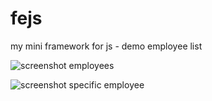 # fejs
my mini framework for js - demo employee list

![screenshot employees](https://i.imgur.com/AvrfeUn.png)

![screenshot specific employee](https://i.imgur.com/b3mjO3o.png)
